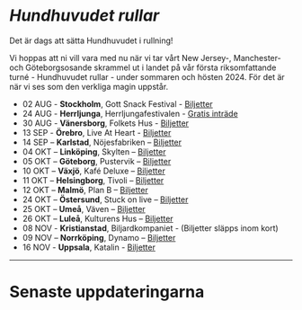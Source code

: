 
# *Hundhuvudet rullar*

Det är dags att sätta Hundhuvudet i rullning!

Vi hoppas att ni vill vara med nu när vi tar vårt New Jersey-, Manchester- och Göteborgsosande skrammel ut i landet på vår första riksomfattande turné - Hundhuvudet rullar - under sommaren och hösten 2024. För det är när vi ses som den verkliga magin uppstår.

- 02 AUG - **Stockholm**, Gott Snack Festival - [Biljetter](https://billetto.se/e/gott-snack-festival-biljetter-969436)  
- 24 AUG - **Herrljunga**, Herrljungafestivalen - [Gratis inträde](https://www.herrljunga.se/uppleva-och-gora/herrljungafestivalen-2024.html)  
- 30 AUG - **Vänersborg**, Folkets Hus - [Biljetter](https://tix.se/sv/kvb/buyingflow/tickets/19738/86716)  
- 13 SEP - **Örebro**, Live At Heart - [Biljetter](https://www.tickster.com/se/sv/events/3eh5c7pwk0ge5dg/2024-09-11/live-at-heart-2024)  
- 14 SEP – **Karlstad**, Nöjesfabriken – [Biljetter](https://secure.tickster.com/41uxekj7grzp40v)  
- 04 OKT – **Linköping**, Skylten – [Biljetter](https://secure.tickster.com/a3tnyhe90cwwg3v)  
- 05 OKT – **Göteborg**, Pustervik – [Biljetter](https://www.tickster.com/sv/events/dhpk3h56wypl2xy)  
- 10 OKT – **Växjö**, Kafé Deluxe – [Biljetter](https://www.biljettkiosken.se/event/241010-kafedeluxe)  
- 11 OKT – **Helsingborg**, Tivoli – [Biljetter](https://secure.tickster.com/r98g8r4tzwe9tgy)  
- 12 OKT – **Malmö**, Plan B – [Biljetter](https://secure.tickster.com/sv/8y3c4akvvhm4ea2/)  
- 24 OKT – **Östersund**, Stuck on live – [Biljetter](https://billetto.se/e/stuck-on-division-7-biljetter-985581)  
- 25 OKT – **Umeå**, Väven – [Biljetter](https://www.tickster.com/se/sv/events/ncryt25r0mc208z)  
- 26 OKT – **Luleå**, Kulturens Hus – [Biljetter](https://secure.tickster.com/lwy8hckhmx8yt9n)  
- 08 NOV - **Kristianstad**, Biljardkompaniet - (Biljetter släpps inom kort)  
- 09 NOV – **Norrköping**, Dynamo – [Biljetter](https://secure.tickster.com/a1tv3rta87bmzav)  
- 16 NOV - **Uppsala**, Katalin - [Biljetter](https://secure.tickster.com/sv/z2hrgf2n9hph47r/selectproductgroup)  

---

# Senaste uppdateringarna
